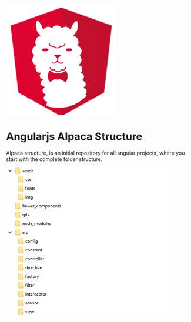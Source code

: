 <img src="https://github.com/jeancatarina/angularjs-alpaca-structure/blob/master/gifs/alpacalogo.png" /></br>
# Angularjs Alpaca Structure
Alpaca structure, is an initial repository for all angular projects, where you start with the complete folder structure.
<div>
  
  <img src="https://github.com/jeancatarina/angularjs-alpaca-structure/blob/master/gifs/arvore.png" />
</div>
